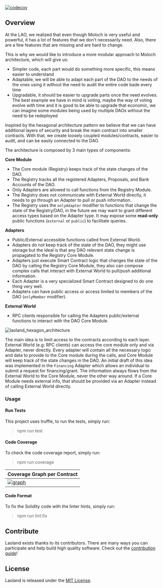 [![codecov](https://codecov.io/gh/openlawteam/laoland/branch/master/graph/badge.svg?token=XZRL9RUYZE)](https://codecov.io/gh/openlawteam/laoland/)

## Overview

At the LAO, we realized that even though Moloch is very useful and powerful, it has a lot of features that we don't necessarily need. Also, there are a few features that are missing and are hard to change.

This is why we would like to introduce a more modular approach to Moloch architecture, which will give us:

- Simpler code, each part would do something more specific, this means easier to understand
- Adaptable, we will be able to adapt each part of the DAO to the needs of the ones using it without the need to audit the entire code bade every time
- Upgradable, it should be easier to upgrade parts once the need evolves. The best example we have in mind is voting, maybe the way of voting evolve with time and it is good to be able to upgrade that economic, we can imagine some modules being used by multiple DAOs without the need to be redeployed

Inspired by the hexagonal architecture pattern we believe that we can have additional layers of security and break the main contract into smaller contracts. With that, we create loosely coupled modules/contracts, easier to audit, and can be easily connected to the DAO.

The architecture is composed by 3 main types of components:

**Core Module**

- The Core module (Registry) keeps track of the state changes of the DAO.
- The Registry tracks all the registered Adapters, Proposals, and Bank Accounts of the DAO.
- Only Adapters are allowed to call functions from the Registry Module.
- The Registry does not communicate with External World directly, it needs to go through an Adapter to pull or push information.
- The Registry uses the `onlyAdapter` modifier to functions that change the state of the Registry/DAO, in the future we may want to grant different access types based on the Adapter type. It may expose some **read-only** public functions (`external` or `public`) to facilitate queries.

**Adapters**

- Public/External accessible functions called from External World.
- Adapters do not keep track of the state of the DAO, they might use storage but the ideal is that any DAO relevant state change is propagated to the Registry Core Module.
- Adapters just execute Smart Contract logic that changes the state of the DAO by calling the Registry Core Module, they also can compose complex calls that interact with External World to pull/push additional information.
- Each Adapter is a very specialized Smart Contract designed to do one thing very well.
- Adapters can have public access or access limited to members of the DAO (`onlyMember` modifier).

**External World**

- RPC clients responsible for calling the Adapters public/external functions to interact with the DAO Core Module.

![laoland_hexagon_architecture](https://user-images.githubusercontent.com/708579/106510703-096a9880-64ae-11eb-8e48-3745e36a7b80.png)

The main idea is to limit access to the contracts according to each layer. External World (e.g: RPC clients) can access the core module only and via Adapter, never directly. Every adapter will contain all the necessary logic and data to provide to the Core module during the calls, and Core Module will keep track of the state changes in the DAO. An initial draft of this idea was implemented in the `Financing` Adapter which allows an individual to submit a request for financing/grant. The information always flows from the External World to the Core Module, never the other way around. If a Core Module needs external info, that should be provided via an Adapter instead of calling External World directly.

### Usage

#### Run Tests

This project uses truffle, to run the tests, simply run:

> npm run test

#### Code Coverage

To check the code coverage report, simply run:

> npm run coverage

| Coverage Graph per Contract                                                                    |
| ---------------------------------------------------------------------------------------------- |
| [![graph](https://codecov.io/gh/openlawteam/laoland/branch/master/graphs/tree.svg)](undefined) |

#### Code Format

To fix the Solidity code with the linter hints, simply run:

> npm run lint:fix

## Contribute

Laoland exists thanks to its contributors. There are many ways you can participate and help build high quality software. Check out the [contribution guide](CONTRIBUTING.md)!

## License

Laoland is released under the [MIT License](LICENSE).
